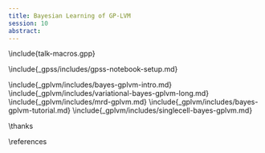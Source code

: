 ```yaml
---
title: Bayesian Learning of GP-LVM
session: 10
abstract:
---
```


\include{talk-macros.gpp}

\include{_gpss/includes/gpss-notebook-setup.md}

\include{_gplvm/includes/bayes-gplvm-intro.md}
\include{_gplvm/includes/variational-bayes-gplvm-long.md}
\include{_gplvm/includes/mrd-gplvm.md}
\include{_gplvm/includes/bayes-gplvm-tutorial.md}
\include{_gplvm/includes/singlecell-bayes-gplvm.md}

\thanks

\references
